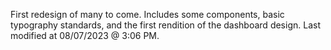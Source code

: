 First redesign of many to come. Includes some components, basic typography standards, and the first rendition of the dashboard design. Last modified at 08/07/2023 @ 3:06 PM.
